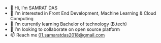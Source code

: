 - 👋 Hi, I’m SAMRAT DAS
- 👀 I’m interested in Front End Development, Machine Learning  & Cloud Computing
- 🌱 I’m currently learning Bachelor of technology (B.tech)
- 💞️ I’m looking to collaborate on open source platform
- 📫 Reach me 01.samaratdas2018@gmail.com


<!---
Samratdas1234/Samratdas1234 is a ✨ special ✨ repository because its `README.md` (this file) appears on your GitHub profile.
You can click the Preview link to take a look at your changes.
--->
